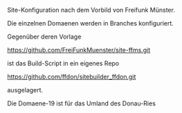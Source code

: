 Site-Konfiguration nach dem Vorbild von Freifunk Münster.

Die einzelnen Domaenen werden in Branches konfiguriert.

Gegenüber deren Vorlage

   https://github.com/FreiFunkMuenster/site-ffms.git

ist das Build-Script in ein eigenes Repo

   https://github.com/ffdon/sitebuilder_ffdon.git

ausgelagert.


Die Domaene-19 ist für das Umland des Donau-Ries
